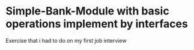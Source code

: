 # Simple-Bank-Module with basic operations implement by interfaces
Exercise that i had to do on my first job interview
